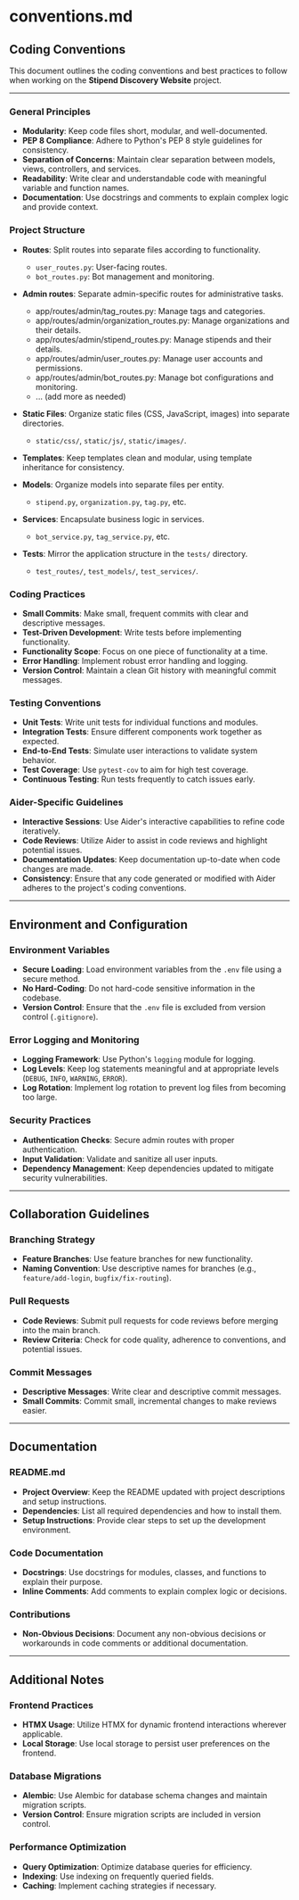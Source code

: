 # conventions.md

## Coding Conventions

This document outlines the coding conventions and best practices to follow when working on the **Stipend Discovery Website** project.

---

### General Principles

- **Modularity**: Keep code files short, modular, and well-documented.
- **PEP 8 Compliance**: Adhere to Python's PEP 8 style guidelines for consistency.
- **Separation of Concerns**: Maintain clear separation between models, views, controllers, and services.
- **Readability**: Write clear and understandable code with meaningful variable and function names.
- **Documentation**: Use docstrings and comments to explain complex logic and provide context.

### Project Structure

- **Routes**: Split routes into separate files according to functionality.
  - `user_routes.py`: User-facing routes.
  - `bot_routes.py`: Bot management and monitoring.
- **Admin routes**: Separate admin-specific routes for administrative tasks.
  - app/routes/admin/tag_routes.py: Manage tags and categories.
  - app/routes/admin/organization_routes.py: Manage organizations and their details.
  - app/routes/admin/stipend_routes.py: Manage stipends and their details.
  - app/routes/admin/user_routes.py: Manage user accounts and permissions.
  - app/routes/admin/bot_routes.py: Manage bot configurations and monitoring.
  - ... (add more as needed)
- **Static Files**: Organize static files (CSS, JavaScript, images) into separate directories.
  - `static/css/`, `static/js/`, `static/images/`.
- **Templates**: Keep templates clean and modular, using template inheritance for consistency.

- **Models**: Organize models into separate files per entity.
  - `stipend.py`, `organization.py`, `tag.py`, etc.
- **Services**: Encapsulate business logic in services.
  - `bot_service.py`, `tag_service.py`, etc.
- **Tests**: Mirror the application structure in the `tests/` directory.
  - `test_routes/`, `test_models/`, `test_services/`.

### Coding Practices

- **Small Commits**: Make small, frequent commits with clear and descriptive messages.
- **Test-Driven Development**: Write tests before implementing functionality.
- **Functionality Scope**: Focus on one piece of functionality at a time.
- **Error Handling**: Implement robust error handling and logging.
- **Version Control**: Maintain a clean Git history with meaningful commit messages.

### Testing Conventions

- **Unit Tests**: Write unit tests for individual functions and modules.
- **Integration Tests**: Ensure different components work together as expected.
- **End-to-End Tests**: Simulate user interactions to validate system behavior.
- **Test Coverage**: Use `pytest-cov` to aim for high test coverage.
- **Continuous Testing**: Run tests frequently to catch issues early.

### Aider-Specific Guidelines

- **Interactive Sessions**: Use Aider's interactive capabilities to refine code iteratively.
- **Code Reviews**: Utilize Aider to assist in code reviews and highlight potential issues.
- **Documentation Updates**: Keep documentation up-to-date when code changes are made.
- **Consistency**: Ensure that any code generated or modified with Aider adheres to the project's coding conventions.

---

## Environment and Configuration

### Environment Variables

- **Secure Loading**: Load environment variables from the `.env` file using a secure method.
- **No Hard-Coding**: Do not hard-code sensitive information in the codebase.
- **Version Control**: Ensure that the `.env` file is excluded from version control (`.gitignore`).

### Error Logging and Monitoring

- **Logging Framework**: Use Python's `logging` module for logging.
- **Log Levels**: Keep log statements meaningful and at appropriate levels (`DEBUG`, `INFO`, `WARNING`, `ERROR`).
- **Log Rotation**: Implement log rotation to prevent log files from becoming too large.

### Security Practices

- **Authentication Checks**: Secure admin routes with proper authentication.
- **Input Validation**: Validate and sanitize all user inputs.
- **Dependency Management**: Keep dependencies updated to mitigate security vulnerabilities.

---

## Collaboration Guidelines

### Branching Strategy

- **Feature Branches**: Use feature branches for new functionality.
- **Naming Convention**: Use descriptive names for branches (e.g., `feature/add-login`, `bugfix/fix-routing`).

### Pull Requests

- **Code Reviews**: Submit pull requests for code reviews before merging into the main branch.
- **Review Criteria**: Check for code quality, adherence to conventions, and potential issues.

### Commit Messages

- **Descriptive Messages**: Write clear and descriptive commit messages.
- **Small Commits**: Commit small, incremental changes to make reviews easier.

---

## Documentation

### README.md

- **Project Overview**: Keep the README updated with project descriptions and setup instructions.
- **Dependencies**: List all required dependencies and how to install them.
- **Setup Instructions**: Provide clear steps to set up the development environment.

### Code Documentation

- **Docstrings**: Use docstrings for modules, classes, and functions to explain their purpose.
- **Inline Comments**: Add comments to explain complex logic or decisions.

### Contributions

- **Non-Obvious Decisions**: Document any non-obvious decisions or workarounds in code comments or additional documentation.

---

## Additional Notes

### Frontend Practices

- **HTMX Usage**: Utilize HTMX for dynamic frontend interactions wherever applicable.
- **Local Storage**: Use local storage to persist user preferences on the frontend.

### Database Migrations

- **Alembic**: Use Alembic for database schema changes and maintain migration scripts.
- **Version Control**: Ensure migration scripts are included in version control.

### Performance Optimization

- **Query Optimization**: Optimize database queries for efficiency.
- **Indexing**: Use indexing on frequently queried fields.
- **Caching**: Implement caching strategies if necessary.

